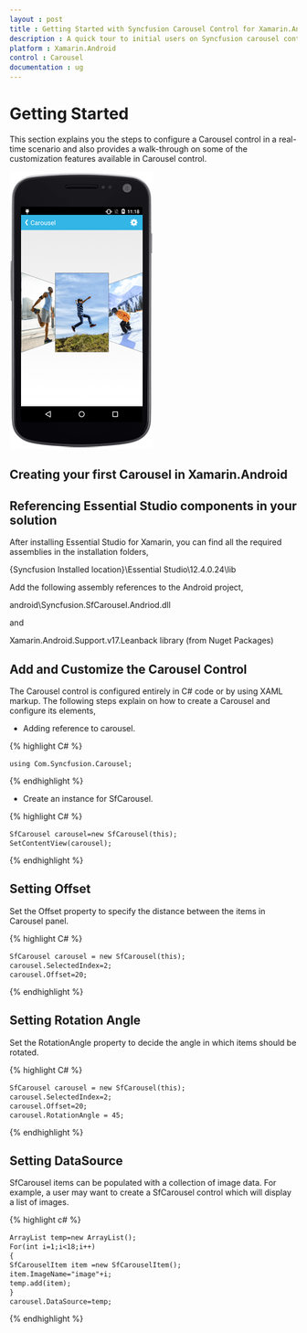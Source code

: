 ```yaml
---
layout : post
title : Getting Started with Syncfusion Carousel Control for Xamarin.Android
description : A quick tour to initial users on Syncfusion carousel control for Xamarin.Android platform.
platform : Xamarin.Android
control : Carousel
documentation : ug
---
```


# Getting Started

This section explains you the steps to configure a Carousel control in a real-time scenario and also provides a walk-through on some of the customization features available in Carousel control.

![](images/carousel.png)

## Creating your first Carousel in Xamarin.Android

## Referencing Essential Studio components in your solution

After installing Essential Studio for Xamarin, you can find all the required assemblies in the installation folders,

{Syncfusion Installed location}\Essential Studio\12.4.0.24\lib

Add the following assembly references to the Android project,

android\Syncfusion.SfCarousel.Andriod.dll

and 

Xamarin.Android.Support.v17.Leanback library (from Nuget Packages)

## Add and Customize the Carousel Control

The Carousel control is configured entirely in C# code or by using XAML markup. The following steps explain on how to create a Carousel and configure its elements,

* Adding reference to carousel.

{% highlight C# %}

	using Com.Syncfusion.Carousel; 

{% endhighlight %}

* Create an instance for SfCarousel.

{% highlight C# %}

	SfCarousel carousel=new SfCarousel(this);
	SetContentView(carousel);

{% endhighlight %}

## Setting Offset

Set the Offset property to specify the distance between the items in Carousel panel.

{% highlight C# %}

	SfCarousel carousel = new SfCarousel(this);
	carousel.SelectedIndex=2;
	carousel.Offset=20;

{% endhighlight %}


## Setting Rotation Angle

Set the RotationAngle property to decide the angle in which items should be rotated.

{% highlight C# %}

	SfCarousel carousel = new SfCarousel(this);
	carousel.SelectedIndex=2;
	carousel.Offset=20;
	carousel.RotationAngle = 45;

{% endhighlight %}

## Setting DataSource

SfCarousel items can be populated with a collection of image data. For example, a user may want to create a SfCarousel control which will display a list of images.

{% highlight c# %}

	ArrayList temp=new ArrayList();
	For(int i=1;i<18;i++)
	{
	SfCarouselItem item =new SfCarouselItem();
	item.ImageName="image"+i;
	temp.add(item);
	}
	carousel.DataSource=temp;

{% endhighlight %}

